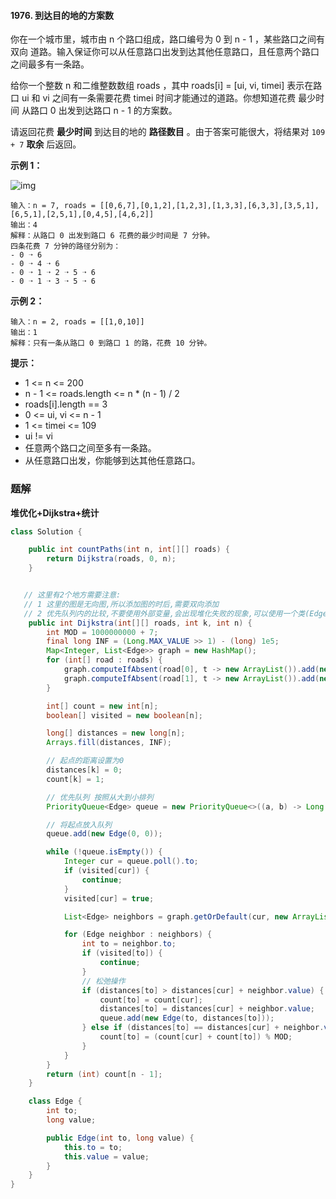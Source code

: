 #### 1976. 到达目的地的方案数

你在一个城市里，城市由 n 个路口组成，路口编号为 0 到 n - 1 ，某些路口之间有 双向 道路。输入保证你可以从任意路口出发到达其他任意路口，且任意两个路口之间最多有一条路。

给你一个整数 n 和二维整数数组 roads ，其中 roads[i] = [ui, vi, timei] 表示在路口 ui 和 vi 之间有一条需要花费 timei 时间才能通过的道路。你想知道花费 最少时间 从路口 0 出发到达路口 n - 1 的方案数。

请返回花费 **最少时间** 到达目的地的 **路径数目** 。由于答案可能很大，将结果对 `109 + 7` **取余** 后返回。

**示例 1：**

![img](http://gitlab.wsh-study.com/xp-study/LeeteCode/-/blob/master/数据结构/基础数据结构/图/images/到达目的地的方案数/1.jpg)

```shell
输入：n = 7, roads = [[0,6,7],[0,1,2],[1,2,3],[1,3,3],[6,3,3],[3,5,1],[6,5,1],[2,5,1],[0,4,5],[4,6,2]]
输出：4
解释：从路口 0 出发到路口 6 花费的最少时间是 7 分钟。
四条花费 7 分钟的路径分别为：
- 0 ➝ 6
- 0 ➝ 4 ➝ 6
- 0 ➝ 1 ➝ 2 ➝ 5 ➝ 6
- 0 ➝ 1 ➝ 3 ➝ 5 ➝ 6
```

**示例 2：**

```shell
输入：n = 2, roads = [[1,0,10]]
输出：1
解释：只有一条从路口 0 到路口 1 的路，花费 10 分钟。
```

**提示：**

* 1 <= n <= 200
* n - 1 <= roads.length <= n * (n - 1) / 2
* roads[i].length == 3
* 0 <= ui, vi <= n - 1
* 1 <= timei <= 109
* ui != vi
* 任意两个路口之间至多有一条路。
* 从任意路口出发，你能够到达其他任意路口。

### 题解

**堆优化+Dijkstra+统计**

```java
class Solution {

    public int countPaths(int n, int[][] roads) {
        return Dijkstra(roads, 0, n);
    }


   // 这里有2个地方需要注意:
   // 1 这里的图是无向图,所以添加图的时后,需要双向添加
   // 2 优先队列内的比较,不要使用外部变量,会出现堆化失败的现象,可以使用一个类(Edge),将需要的变量保存到类中,然后在队列中利用类的变量进行比较
    public int Dijkstra(int[][] roads, int k, int n) {
        int MOD = 1000000000 + 7;
        final long INF = (Long.MAX_VALUE >> 1) - (long) 1e5;
        Map<Integer, List<Edge>> graph = new HashMap();
        for (int[] road : roads) {
            graph.computeIfAbsent(road[0], t -> new ArrayList()).add(new Edge(road[1], road[2]));
            graph.computeIfAbsent(road[1], t -> new ArrayList()).add(new Edge(road[0], road[2]));
        }

        int[] count = new int[n];
        boolean[] visited = new boolean[n];

        long[] distances = new long[n];
        Arrays.fill(distances, INF);

        // 起点的距离设置为0
        distances[k] = 0;
        count[k] = 1;

        // 优先队列 按照从大到小排列
        PriorityQueue<Edge> queue = new PriorityQueue<>((a, b) -> Long.compare(a.value, b.value));

        // 将起点放入队列
        queue.add(new Edge(0, 0));

        while (!queue.isEmpty()) {
            Integer cur = queue.poll().to;
            if (visited[cur]) {
                continue;
            }
            visited[cur] = true;

            List<Edge> neighbors = graph.getOrDefault(cur, new ArrayList());

            for (Edge neighbor : neighbors) {
                int to = neighbor.to;
                if (visited[to]) {
                    continue;
                }
                // 松弛操作
                if (distances[to] > distances[cur] + neighbor.value) {
                    count[to] = count[cur];
                    distances[to] = distances[cur] + neighbor.value;
                    queue.add(new Edge(to, distances[to]));
                } else if (distances[to] == distances[cur] + neighbor.value) {
                    count[to] = (count[cur] + count[to]) % MOD;
                }
            }
        }
        return (int) count[n - 1];
    }

    class Edge {
        int to;
        long value;

        public Edge(int to, long value) {
            this.to = to;
            this.value = value;
        }
    }
}
```

